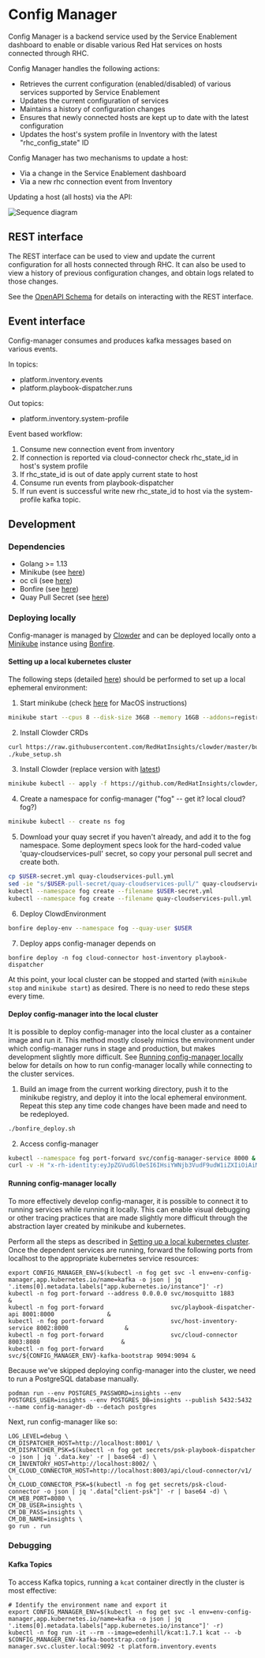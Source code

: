 # Config Manager

Config Manager is a backend service used by the Service Enablement dashboard to enable or disable various Red Hat services on hosts connected through RHC.

Config Manager handles the following actions:

- Retrieves the current configuration (enabled/disabled) of various services supported by Service Enablement 
- Updates the current configuration of services
- Maintains a history of configuration changes
- Ensures that newly connected hosts are kept up to date with the latest configuration
- Updates the host's system profile in Inventory with the latest "rhc_config_state" ID

Config Manager has two mechanisms to update a host:

- Via a change in the Service Enablement dashboard
- Via a new rhc connection event from Inventory

Updating a host (all hosts) via the API:

![Sequence diagram](./docs/config_manager_api.svg)

## REST interface

The REST interface can be used to view and update the current configuration for all hosts connected through RHC. It can also be used to view a history of previous configuration changes, and obtain logs related to those changes. 

See the [OpenAPI Schema](./schema/api.spec.yaml) for details on interacting with the REST interface.

## Event interface

Config-manager consumes and produces kafka messages based on various events.

In topics:
- platform.inventory.events
- platform.playbook-dispatcher.runs

Out topics:
- platform.inventory.system-profile

Event based workflow:
1. Consume new connection event from inventory
2. If connection is reported via cloud-connector check rhc_state_id in host's system profile
3. If rhc_state_id is out of date apply current state to host
4. Consume run events from playbook-dispatcher
5. If run event is successful write new rhc_state_id to host via the system-profile kafka topic.

## Development

### Dependencies

- Golang >= 1.13
- Minikube (see [here](https://consoledot.pages.redhat.com/docs/dev/getting-started/local/environment.html#_install_minikube))
- oc cli (see [here](https://docs.openshift.com/container-platform/4.2/cli_reference/openshift_cli/getting-started-cli.html#cli-installing-cli_cli-developer-commands))
- Bonfire (see [here](https://github.com/RedHatInsights/bonfire#installation))
- Quay Pull Secret (see [here](https://consoledot.pages.redhat.com/docs/dev/getting-started/local/environment.html#_get_your_quay_pull_secret))

### Deploying locally

Config-manager is managed by
[Clowder](https://github.com/RedHatInsights/clowder) and can be deployed locally
onto a [Minikube](https://minikube.sigs.k8s.io/docs/start/) instance using
[Bonfire](https://github.com/RedHatInsights/bonfire).

#### Setting up a local kubernetes cluster

The following steps (detailed
[here](https://consoledot.pages.redhat.com/docs/dev/getting-started/local/environment.html))
should be performed to set up a local ephemeral environment:

1. Start minikube (check [here](https://github.com/RedHatInsights/clowder/blob/master/docs/macos.md) for MacOS instructions)
```sh
minikube start --cpus 8 --disk-size 36GB --memory 16GB --addons=registry --driver=kvm2
```

2. Install Clowder CRDs
```sh
curl https://raw.githubusercontent.com/RedHatInsights/clowder/master/build/kube_setup.sh -o kube_setup.sh && chmod +x kube_setup.sh
./kube_setup.sh
```

3. Install Clowder (replace version with [latest](https://github.com/RedHatInsights/clowder/releases/latest))
```sh
minikube kubectl -- apply -f https://github.com/RedHatInsights/clowder/releases/download/0.30.0/clowder-manifest-0.30.0.yaml --validate=false
```

4. Create a namespace for config-manager ("fog" -- get it? local cloud? fog?)
```sh
minikube kubectl -- create ns fog
```

5. Download your quay secret if you haven't already, and add it to the fog
   namespace. Some deployment specs look for the hard-coded value
   'quay-cloudservices-pull' secret, so copy your personal pull secret and
   create both.
```sh
cp $USER-secret.yml quay-cloudservices-pull.yml
sed -ie "s/$USER-pull-secret/quay-cloudservices-pull/" quay-cloudservices-pull.yml
kubectl --namespace fog create --filename $USER-secret.yml
kubectl --namespace fog create --filename quay-cloudservices-pull.yml
```

6. Deploy ClowdEnvironment
```sh
bonfire deploy-env --namespace fog --quay-user $USER
```

7. Deploy apps config-manager depends on
```
bonfire deploy -n fog cloud-connector host-inventory playbook-dispatcher
```

At this point, your local cluster can be stopped and started (with `minikube
stop` and `minikube start`) as desired. There is no need to redo these steps
every time.

#### Deploy config-manager into the local cluster

It is possible to deploy config-manager into the local cluster as a container
image and run it. This method mostly closely mimics the environment under which
config-manager runs in stage and production, but makes development slightly more
difficult. See [Running config-manager locally](#Running-config-manager-locally)
below for details on how to run config-manager locally while connecting to the
cluster services.

1. Build an image from the current working directory, push it to the minikube
   registry, and deploy it into the local ephemeral environment. Repeat this
   step any time code changes have been made and need to be redeployed.
```sh
./bonfire_deploy.sh
```

2. Access config-manager
```sh
kubectl --namespace fog port-forward svc/config-manager-service 8000 &
curl -v -H "x-rh-identity:eyJpZGVudGl0eSI6IHsiYWNjb3VudF9udW1iZXIiOiAiMDAwMDAwMSIsICJpbnRlcm5hbCI6IHsib3JnX2lkIjogIjAwMDAwMSJ9fX0=" http://localhost:8000/api/config-manager/v1/states/current
```

#### Running config-manager locally

To more effectively develop config-manager, it is possible to connect it to
running services while running it locally. This can enable visual debugging or
other tracing practices that are made slightly more difficult through the
abstraction layer created by minikube and kubernetes.

Perform all the steps as described in [Setting up a local kubernetes cluster]().
Once the dependent services are running, forward the following ports from
localhost to the appropriate kubernetes service resources:

```
export CONFIG_MANAGER_ENV=$(kubectl -n fog get svc -l env=env-config-manager,app.kubernetes.io/name=kafka -o json | jq '.items[0].metadata.labels["app.kubernetes.io/instance"]' -r)
kubectl -n fog port-forward --address 0.0.0.0 svc/mosquitto 1883                                  &
kubectl -n fog port-forward                   svc/playbook-dispatcher-api 8001:8000               &
kubectl -n fog port-forward                   svc/host-inventory-service 8002:8000                &
kubectl -n fog port-forward                   svc/cloud-connector 8003:8080                       &
kubectl -n fog port-forward                   svc/${CONFIG_MANAGER_ENV}-kafka-bootstrap 9094:9094 &
```

Because we've skipped deploying config-manager into the cluster, we need to run
a PostgreSQL database manually.

```
podman run --env POSTGRES_PASSWORD=insights --env POSTGRES_USER=insights --env POSTGRES_DB=insights --publish 5432:5432 --name config-manager-db --detach postgres
```

Next, run config-manager like so:

```
LOG_LEVEL=debug \
CM_DISPATCHER_HOST=http://localhost:8001/ \
CM_DISPATCHER_PSK=$(kubectl -n fog get secrets/psk-playbook-dispatcher -o json | jq '.data.key' -r | base64 -d) \
CM_INVENTORY_HOST=http://localhost:8002/ \
CM_CLOUD_CONNECTOR_HOST=http://localhost:8003/api/cloud-connector/v1/ \
CM_CLOUD_CONNECTOR_PSK=$(kubectl -n fog get secrets/psk-cloud-connector -o json | jq '.data["client-psk"]' -r | base64 -d) \
CM_WEB_PORT=8080 \
CM_DB_USER=insights \
CM_DB_PASS=insights \
CM_DB_NAME=insights \
go run . run
```

### Debugging

#### Kafka Topics

To access Kafka topics, running a `kcat` container directly in the cluster is
most effective:

```
# Identify the environment name and export it
export CONFIG_MANAGER_ENV=$(kubectl -n fog get svc -l env=env-config-manager,app.kubernetes.io/name=kafka -o json | jq '.items[0].metadata.labels["app.kubernetes.io/instance"]' -r)
kubectl -n fog run -it --rm --image=edenhill/kcat:1.7.1 kcat -- -b $CONFIG_MANAGER_ENV-kafka-bootstrap.config-manager.svc.cluster.local:9092 -t platform.inventory.events
```
